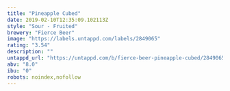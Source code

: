 ```yaml
---
title: "Pineapple Cubed"
date: 2019-02-10T12:35:09.102113Z
style: "Sour - Fruited"
brewery: "Fierce Beer"
image: "https://labels.untappd.com/labels/2849065"
rating: "3.54"
description: ""
untappd_url: "https://untappd.com/b/fierce-beer-pineapple-cubed/2849065"
abv: "8.0"
ibu: "0"
robots: noindex,nofollow
---
```

